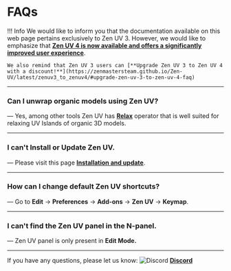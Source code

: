 # FAQs

!!! Info
    We would like to inform you that the documentation available on this web page pertains exclusively to Zen UV 3. However, we would like to emphasize that [**Zen UV 4 is now available and offers a significantly improved user experience**](https://zenmastersteam.github.io/Zen-UV/latest/).

    We also remind that Zen UV 3 users can [**Upgrade Zen UV 3 to Zen UV 4 with a discount!**](https://zenmastersteam.github.io/Zen-UV/latest/zenuv3_to_zenuv4/#upgrade-zen-uv-3-to-zen-uv-4-faq)

----
### Can I unwrap organic models using Zen UV?
— Yes, among other tools Zen UV has [**Relax**](https://zen-masters.github.io/Zen-UV/transform/#relax) operator that is well suited for relaxing UV Islands of organic 3D models.

----
### I can't Install or Update Zen UV.
— Please visit this page [**Installation and update**](https://zen-masters.github.io/Zen-UV/installation/).
<!-- blank line -->
----
### How can I change default Zen UV shortcuts?
— Go to **Edit** -> **Preferences** -> **Add-ons** -> **Zen UV** -> **Keymap**.
<!-- blank line -->
----
### I can't find the Zen UV panel in the N-panel.
— Zen UV panel is only present in **Edit Mode.**
<!-- blank line -->
----
<!-- blank line -->
If you have any questions, please let us know:
![Discord](img/icons/services/discord-16.png) [**Discord**](https://discord.gg/wGpFeME)